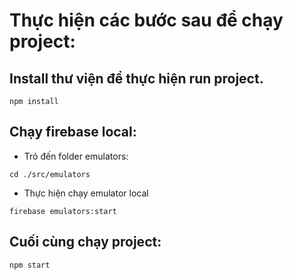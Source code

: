 #  Thực hiện các bước sau để chạy project:
## Install thư viện để thực hiện run project.
```
npm install
```

## Chạy firebase local:
* Trỏ đến folder emulators:
```
cd ./src/emulators
```
* Thực hiện chạy emulator local
```
firebase emulators:start
```


## Cuối cùng chạy project:
```
npm start
```
